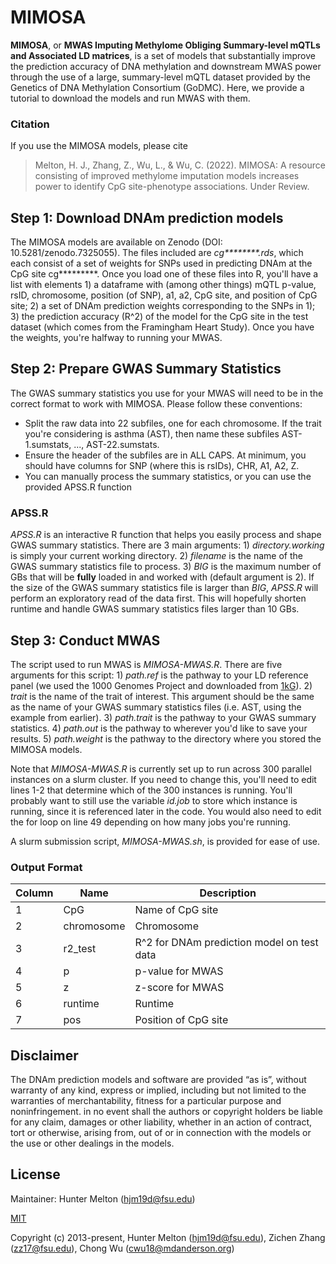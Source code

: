 # MIMOSA

__MIMOSA__, or __MWAS Imputing Methylome Obliging Summary-level mQTLs and Associated LD matrices__, is a set of models that substantially improve the prediction accuracy of DNA methylation and downstream MWAS power through the use of a large, summary-level mQTL dataset provided by the Genetics of DNA Methylation Consortium (GoDMC).  Here, we provide a tutorial to download the models and run MWAS with them.  

### Citation

If you use the MIMOSA models, please cite

> Melton, H. J., Zhang, Z., Wu, L., & Wu, C. (2022). MIMOSA: A resource consisting of improved methylome imputation
models increases power to identify CpG site-phenotype associations. Under Review.

## Step 1: Download DNAm prediction models

The MIMOSA models are available on Zenodo (DOI: 10.5281/zenodo.7325055).  The files included are _cg********.rds_, which each consist of a set of weights for SNPs used in predicting DNAm at the CpG site cg*********.  Once you load one of these files into R, you'll have a list with elements 1) a dataframe with (among other things) mQTL p-value, rsID, chromosome, position (of SNP), a1, a2, CpG site, and position of CpG site; 2) a set of DNAm prediction weights corresponding to the SNPs in 1); 3) the prediction accuracy (R^2) of the model for the CpG site in the test dataset (which comes from the Framingham Heart Study).  Once you have the weights, you're halfway to running your MWAS.

## Step 2: Prepare GWAS Summary Statistics

The GWAS summary statistics you use for your MWAS will need to be in the correct format to work with MIMOSA.  Please follow these conventions:

* Split the raw data into 22 subfiles, one for each chromosome.  If the trait you're considering is asthma (AST), then name these subfiles AST-1.sumstats, ..., AST-22.sumstats.
* Ensure the header of the subfiles are in ALL CAPS.  At minimum, you should have columns for SNP (where this is rsIDs), CHR, A1, A2, Z.
* You can manually process the summary statistics, or you can use the provided APSS.R function

### APSS.R

_APSS.R_ is an interactive R function that helps you easily process and shape GWAS summary statistics.  There are 3 main arguments: 1) _directory.working_ is simply your current working directory. 2) _filename_ is the name of the GWAS summary statistics file to process. 3) _BIG_ is the maximum number of GBs that will be __fully__ loaded in and worked with (default argument is 2).  If the size of the GWAS summary statistics file is larger than _BIG_, _APSS.R_ will perform an exploratory read of the data first.  This will hopefully shorten runtime and handle GWAS summary statistics files larger than 10 GBs.


## Step 3: Conduct MWAS

The script used to run MWAS is _MIMOSA-MWAS.R_.  There are five arguments for this script: 1) _path.ref_ is the pathway to your LD reference panel (we used the 1000 Genomes Project and downloaded from [1kG](https://www.internationalgenome.org/data)).  2) _trait_ is the name of the trait of interest.  This argument should be the same as the name of your GWAS summary statistics files (i.e. AST, using the example from earlier).  3) _path.trait_ is the pathway to your GWAS summary statistics.  4) _path.out_ is the pathway to wherever you'd like to save your results.  5) _path.weight_ is the pathway to the directory where you stored the MIMOSA models.

Note that _MIMOSA-MWAS.R_ is currently set up to run across 300 parallel instances on a slurm cluster.  If you need to change this, you'll need to edit lines 1-2 that determine which of the 300 instances is running.  You'll probably want to still use the variable _id.job_ to store which instance is running, since it is referenced later in the code.  You would also need to edit the for loop on line 49 depending on how many jobs you're running.

A slurm submission script, _MIMOSA-MWAS.sh_, is provided for ease of use.

### Output Format

| Column | Name | Description |
| --- | --- | --- |
| 1 | CpG | Name of CpG site |
| 2 | chromosome | Chromosome |
| 3 | r2_test | R^2 for DNAm prediction model on test data |
| 4 | p | p-value for MWAS |
| 5 | z | z-score for MWAS |
| 6 | runtime | Runtime |
| 7 | pos | Position of CpG site |

## Disclaimer

The DNAm prediction models and software are provided “as is”, without warranty of any kind, express or implied, including but not limited to the warranties of merchantability, fitness for a particular purpose and noninfringement. in no event shall the authors or copyright holders be liable for any claim, damages or other liability, whether in an action of contract, tort or otherwise, arising from, out of or in connection with the models or the use or other dealings in the models.

## License

Maintainer: Hunter Melton (hjm19d@fsu.edu)

[MIT](http://opensource.org/licenses/MIT)

Copyright (c) 2013-present, Hunter Melton (hjm19d@fsu.edu), Zichen Zhang (zz17@fsu.edu), Chong Wu (cwu18@mdanderson.org)
